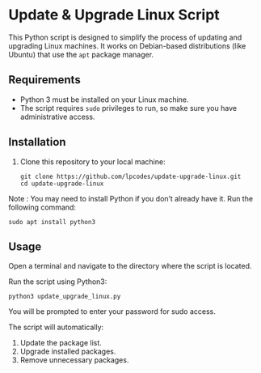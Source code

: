 # Update & Upgrade Linux Script

This Python script is designed to simplify the process of updating and upgrading Linux machines. It works on Debian-based distributions (like Ubuntu) that use the `apt` package manager.

## Requirements
- Python 3 must be installed on your Linux machine.
- The script requires `sudo` privileges to run, so make sure you have administrative access.

## Installation

1. Clone this repository to your local machine:
   ```
   git clone https://github.com/lpcodes/update-upgrade-linux.git
   cd update-upgrade-linux 

Note : You may need to install Python if you don’t already have it. Run the following command:

  ```sudo apt install python3 ```

## Usage

Open a terminal and navigate to the directory where the script is located.

Run the script using Python3:

```python3 update_upgrade_linux.py ```

You will be prompted to enter your password for sudo access.

The script will automatically:

1. Update the package list.
2. Upgrade installed packages.
3. Remove unnecessary packages.